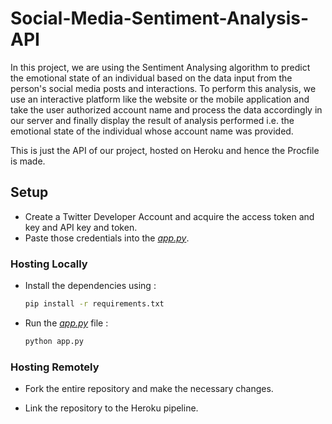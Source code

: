 # Social-Media-Sentiment-Analysis-API

In this project, we are using the Sentiment Analysing algorithm to predict the emotional state of an individual based  on the data input from the person's social media posts and interactions. To perform this analysis, we use an interactive platform like the website or the mobile application and take the user authorized account name and process the data accordingly in our server and finally display the result of analysis performed i.e. the emotional state of the individual whose account name was provided.

This is just the API of our project, hosted on Heroku and hence the Procfile is made.

## Setup

- Create a Twitter Developer Account and acquire the access token and key and API key and token.
- Paste those credentials into the [*app.py*](/app.py).

### Hosting Locally

- Install the dependencies using :

    ```bash
    pip install -r requirements.txt
    ```

- Run the [*app.py*](/app.py) file :

    ```bash
    python app.py
    ```

### Hosting Remotely

- Fork the entire repository and make the necessary changes.

- Link the repository to the Heroku pipeline.

